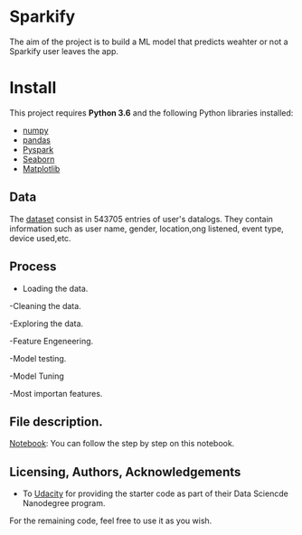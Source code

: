# Sparkify

The aim of the project is to build a ML model that predicts weahter or not a Sparkify user leaves the app.

# Install

This project requires **Python 3.6** and the following Python libraries installed:

- [numpy](http://www.numpy.org/)
- [pandas](http://pandas.pydata.org)
- [Pyspark](http://scikit-learn.org/stable/)
- [Seaborn](https://www.nltk.org/install.html)
- [Matplotlib](https://xgboost.readthedocs.io/en/latest/)


## Data

The [dataset](https://s3.amazonaws.com/video.udacity-data.com/topher/2018/December/5c1d6681_medium-sparkify-event-data/medium-sparkify-event-data.json) consist in 543705 entries of user's datalogs. They contain information such as  user name, gender, location,ong listened, event type, device used,etc.
 
 ## Process

- Loading the data.

-Cleaning the data.

-Exploring the data.

-Feature Engeneering.

-Model testing.

-Model Tuning

-Most importan features.


## File description.

[Notebook](https://github.com/chrismartinezb/Disaster_response_pipeline/tree/master/app): You can follow the step by step on this notebook.
 

## Licensing, Authors, Acknowledgements

- To [Udacity](https://www.udacity.com/) for providing the starter code as part of their Data Sciencde Nanodegree program.

For the remaining code, feel free to use it as you wish.
